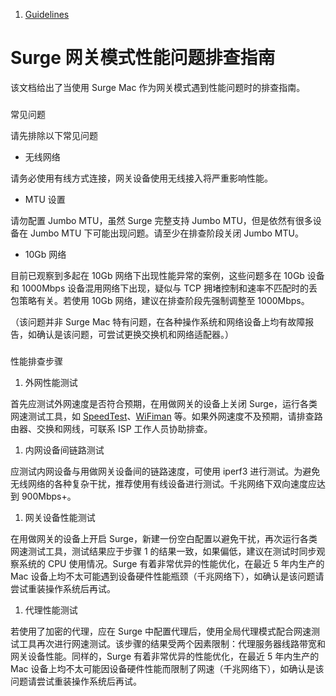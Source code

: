 1.  [Guidelines](/surge-knowledge-base/zh/guidelines)

Surge 网关模式性能问题排查指南
==================

该文档给出了当使用 Surge Mac 作为网关模式遇到性能问题时的排查指南。

### 

[](#chang-jian-wen-ti)

常见问题

请先排除以下常见问题

*   无线网络
    

请务必使用有线方式连接，网关设备使用无线接入将严重影响性能。

*   MTU 设置
    

请勿配置 Jumbo MTU，虽然 Surge 完整支持 Jumbo MTU，但是依然有很多设备在 Jumbo MTU 下可能出现问题。请至少在排查阶段关闭 Jumbo MTU。

*   10Gb 网络
    

目前已观察到多起在 10Gb 网络下出现性能异常的案例，这些问题多在 10Gb 设备和 1000Mbps 设备混用网络下出现，疑似与 TCP 拥堵控制和速率不匹配时的丢包策略有关。若使用 10Gb 网络，建议在排查阶段先强制调整至 1000Mbps。

（该问题并非 Surge Mac 特有问题，在各种操作系统和网络设备上均有故障报告，如确认是该问题，可尝试更换交换机和网络适配器。）

### 

[](#xing-neng-pai-cha-bu-zhou)

性能排查步骤

1.  外网性能测试
    

首先应测试外网速度是否符合预期，在用做网关的设备上关闭 Surge，运行各类网速测试工具，如 [SpeedTest](https://www.speedtest.net/)、[WiFiman](https://wifiman.com/) 等。如果外网速度不及预期，请排查路由器、交换和网线，可联系 ISP 工作人员协助排查。

1.  内网设备间链路测试
    

应测试内网设备与用做网关设备间的链路速度，可使用 iperf3 进行测试。为避免无线网络的各种复杂干扰，推荐使用有线设备进行测试。千兆网络下双向速度应达到 900Mbps+。

1.  网关设备性能测试
    

在用做网关的设备上开启 Surge，新建一份空白配置以避免干扰，再次运行各类网速测试工具，测试结果应于步骤 1 的结果一致，如果偏低，建议在测试时同步观察系统的 CPU 使用情况。Surge 有着非常优异的性能优化，在最近 5 年内生产的 Mac 设备上均不太可能遇到设备硬件性能瓶颈（千兆网络下），如确认是该问题请尝试重装操作系统后再试。

1.  代理性能测试
    

若使用了加密的代理，应在 Surge 中配置代理后，使用全局代理模式配合网速测试工具再次进行网速测试。该步骤的结果受两个因素限制：代理服务器线路带宽和网关设备性能。同样的，Surge 有着非常优异的性能优化，在最近 5 年内生产的 Mac 设备上均不太可能因设备硬件性能而限制了网速（千兆网络下），如确认是该问题请尝试重装操作系统后再试。